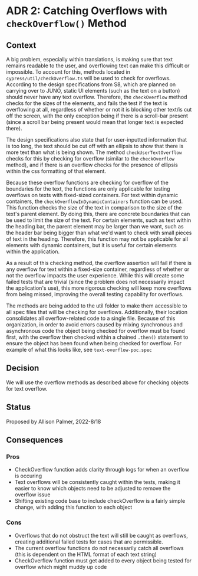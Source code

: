 # ADR 2: Catching Overflows with `checkOverflow()` Method

## Context

A big problem, especially within translations, is making sure that text remains readable to the user, and overflowing text can make this difficult or impossible. To account for this, methods located in `cypress/util/checkOverflow.ts` will be used to check for overflows. According to the design specifications from S8, which are planned on carrying over to JUNO, static UI elements (such as the text on a button) should never have any text overflow. Therefore, the `checkOverflow` method checks for the sizes of the elements, and fails the test if the text is overflowing at all, regardless of whether or not it is blocking other text/is cut off the screen, with the only exception being if there is a scroll-bar present (since a scroll bar being present would mean that longer text is expected there).

The design specifications also state that for user-inputted information that is too long, the text should be cut off with an ellipsis to show that there is more text than what is being shown. The method `checkUserTextOverflow` checks for this by checking for overflow (similar to the `checkOverflow` method), and if there is an overflow checks for the presence of ellipsis within the css formatting of that element.

Because these overflow functions are checking for overflow of the boundaries for the text, the functions are only applicable for testing overflows on texts with fixed-sized containers. For text within dynamic containers, the `checkOverflowInDynamicContainers` function can be used. This function checks the size of the text in comparison to the size of the text's parent element. By doing this, there are concrete boundaries that can be used to limit the size of the text. For certain elements, such as text within the heading bar, the parent element may be larger than we want, such as the header bar being bigger than what we'd want to check with small pieces of text in the heading. Therefore, this function may not be applicable for all elements with dynamic containers, but it is useful for certain elements within the application.

As a result of this checking method, the overflow assertion will fail if there is any overflow for text within a fixed-size container, regardless of whether or not the overflow impacts the user experience. While this will create some failed tests that are trivial (since the problem does not necessarily impact the application's use), this more rigorous checking will keep more overflows from being missed, improving the overall testing capability for overflows.

The methods are being added to the util folder to make them accessible to all spec files that will be checking for overflows. Additionally, their location consolidates all overflow-related code to a single file. Because of this organization, in order to avoid errors caused by mixing synchronous and asynchronous code the object being checked for overflow must be found first, with the overflow then checked within a chained `.then()` statement to ensure the object has been found when being checked for overflow. For example of what this looks like, see `text-overflow-poc.spec`

## Decision

We will use the overflow methods as described above for checking objects for text overflow.

## Status

Proposed by Allison Palmer, 2022-8/18

## Consequences

### Pros
- CheckOverflow function adds clarity through logs for when an overflow is occuring
- Text overflows will be consistently caught within the tests, making it easier to know which objects need to be adjusted to remove the overflow issue
- Shifting existing code base to include checkOverflow is a fairly simple change, with adding this function to each object


### Cons
- Overflows that do not obstruct the text will still be caught as overflows, creating additional failed tests for cases that are permissible.
- The current overflow functions do not necessarily catch all overflows (this is dependent on the HTML format of each text string)
- CheckOverflow function must get added to every object being tested for overflow which might muddy up code